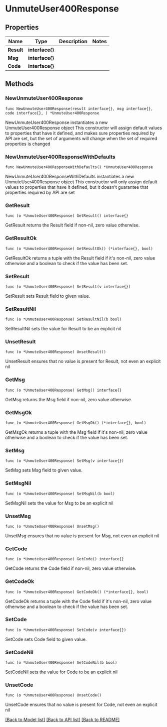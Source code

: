 # UnmuteUser400Response

## Properties

Name | Type | Description | Notes
------------ | ------------- | ------------- | -------------
**Result** | **interface{}** |  | 
**Msg** | **interface{}** |  | 
**Code** | **interface{}** |  | 

## Methods

### NewUnmuteUser400Response

`func NewUnmuteUser400Response(result interface{}, msg interface{}, code interface{}, ) *UnmuteUser400Response`

NewUnmuteUser400Response instantiates a new UnmuteUser400Response object
This constructor will assign default values to properties that have it defined,
and makes sure properties required by API are set, but the set of arguments
will change when the set of required properties is changed

### NewUnmuteUser400ResponseWithDefaults

`func NewUnmuteUser400ResponseWithDefaults() *UnmuteUser400Response`

NewUnmuteUser400ResponseWithDefaults instantiates a new UnmuteUser400Response object
This constructor will only assign default values to properties that have it defined,
but it doesn't guarantee that properties required by API are set

### GetResult

`func (o *UnmuteUser400Response) GetResult() interface{}`

GetResult returns the Result field if non-nil, zero value otherwise.

### GetResultOk

`func (o *UnmuteUser400Response) GetResultOk() (*interface{}, bool)`

GetResultOk returns a tuple with the Result field if it's non-nil, zero value otherwise
and a boolean to check if the value has been set.

### SetResult

`func (o *UnmuteUser400Response) SetResult(v interface{})`

SetResult sets Result field to given value.


### SetResultNil

`func (o *UnmuteUser400Response) SetResultNil(b bool)`

 SetResultNil sets the value for Result to be an explicit nil

### UnsetResult
`func (o *UnmuteUser400Response) UnsetResult()`

UnsetResult ensures that no value is present for Result, not even an explicit nil
### GetMsg

`func (o *UnmuteUser400Response) GetMsg() interface{}`

GetMsg returns the Msg field if non-nil, zero value otherwise.

### GetMsgOk

`func (o *UnmuteUser400Response) GetMsgOk() (*interface{}, bool)`

GetMsgOk returns a tuple with the Msg field if it's non-nil, zero value otherwise
and a boolean to check if the value has been set.

### SetMsg

`func (o *UnmuteUser400Response) SetMsg(v interface{})`

SetMsg sets Msg field to given value.


### SetMsgNil

`func (o *UnmuteUser400Response) SetMsgNil(b bool)`

 SetMsgNil sets the value for Msg to be an explicit nil

### UnsetMsg
`func (o *UnmuteUser400Response) UnsetMsg()`

UnsetMsg ensures that no value is present for Msg, not even an explicit nil
### GetCode

`func (o *UnmuteUser400Response) GetCode() interface{}`

GetCode returns the Code field if non-nil, zero value otherwise.

### GetCodeOk

`func (o *UnmuteUser400Response) GetCodeOk() (*interface{}, bool)`

GetCodeOk returns a tuple with the Code field if it's non-nil, zero value otherwise
and a boolean to check if the value has been set.

### SetCode

`func (o *UnmuteUser400Response) SetCode(v interface{})`

SetCode sets Code field to given value.


### SetCodeNil

`func (o *UnmuteUser400Response) SetCodeNil(b bool)`

 SetCodeNil sets the value for Code to be an explicit nil

### UnsetCode
`func (o *UnmuteUser400Response) UnsetCode()`

UnsetCode ensures that no value is present for Code, not even an explicit nil

[[Back to Model list]](../README.md#documentation-for-models) [[Back to API list]](../README.md#documentation-for-api-endpoints) [[Back to README]](../README.md)


